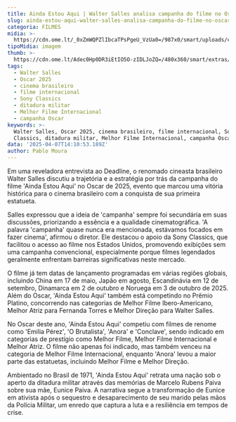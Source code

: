 ```yaml
---
title: Ainda Estou Aqui | Walter Salles analisa campanha do filme no Oscar
slug: ainda-estou-aqui-walter-salles-analisa-campanha-do-filme-no-oscar
categoria: FILMES
midia: >-
  https://cdn.ome.lt/_0xZmWQPZlIbcaTPsPgeU_VzUa0=/987x0/smart/uploads/conteudo/fotos/OMELETE_CAPA_-_2025-04-07T110517.947.png
tipoMidia: imagem
thumb: >-
  https://cdn.ome.lt/Adec0Hp0DR3iEtIO5O-zIDLJoZQ=/480x360/smart/extras/conteudos/omelete_THUMB_-_2025-04-07T110504.736.png
tags:
  - Walter Salles
  - Oscar 2025
  - cinema brasileiro
  - filme internacional
  - Sony Classics
  - ditadura militar
  - Melhor Filme Internacional
  - campanha Oscar
keywords: >-
  Walter Salles, Oscar 2025, cinema brasileiro, filme internacional, Sony
  Classics, ditadura militar, Melhor Filme Internacional, campanha Oscar
data: '2025-04-07T14:10:53.189Z'
author: Pablo Moura
---
```


Em uma reveladora entrevista ao Deadline, o renomado cineasta brasileiro Walter Salles discutiu a trajetória e a estratégia por trás da campanha do filme 'Ainda Estou Aqui' no Oscar de 2025, evento que marcou uma vitória histórica para o cinema brasileiro com a conquista de sua primeira estatueta.

Salles expressou que a ideia de 'campanha' sempre foi secundária em suas discussões, priorizando a essência e a qualidade cinematográfica. 'A palavra 'campanha' quase nunca era mencionada, estávamos focados em fazer cinema', afirmou o diretor. Ele destacou o apoio da Sony Classics, que facilitou o acesso ao filme nos Estados Unidos, promovendo exibições sem uma campanha convencional, especialmente porque filmes legendados geralmente enfrentam barreiras significativas neste mercado.

O filme já tem datas de lançamento programadas em várias regiões globais, incluindo China em 17 de maio, Japão em agosto, Escandinávia em 12 de setembro, Dinamarca em 2 de outubro e Noruega em 3 de outubro de 2025. Além do Oscar, 'Ainda Estou Aqui' também está competindo no Prêmio Platino, concorrendo nas categorias de Melhor Filme Ibero-Americano, Melhor Atriz para Fernanda Torres e Melhor Direção para Walter Salles.

No Oscar deste ano, 'Ainda Estou Aqui' competiu com filmes de renome como 'Emilia Pérez', 'O Brutalista', 'Anora' e 'Conclave', sendo indicado em categorias de prestígio como Melhor Filme, Melhor Filme Internacional e Melhor Atriz. O filme não apenas foi indicado, mas também venceu na categoria de Melhor Filme Internacional, enquanto 'Anora' levou a maior parte das estatuetas, incluindo Melhor Filme e Melhor Direção.

Ambientado no Brasil de 1971, 'Ainda Estou Aqui' retrata uma nação sob o aperto da ditadura militar através das memórias de Marcelo Rubens Paiva sobre sua mãe, Eunice Paiva. A narrativa segue a transformação de Eunice em ativista após o sequestro e desaparecimento de seu marido pelas mãos da Polícia Militar, um enredo que captura a luta e a resiliência em tempos de crise.
